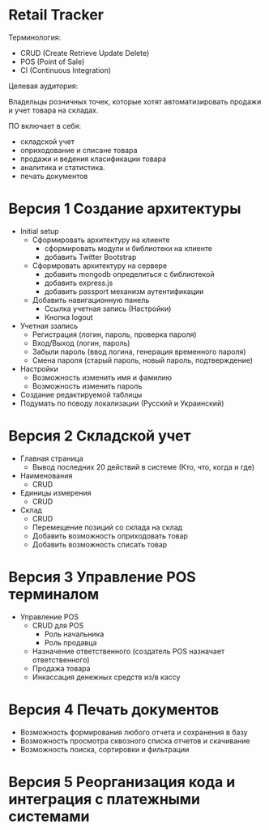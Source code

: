 Retail Tracker
=============

Терминология:

- CRUD (Create Retrieve Update Delete)
- POS (Point of Sale)
- CI (Continuous Integration)

Целевая аудитория:

Владельцы розничных точек, которые хотят автоматизировать продажи и учет товара на складах. 

ПО включает в себя:

- складской учет
- оприходование и списане товара
- продажи и ведения класификации товара
- аналитика и статистика.
- печать документов

# Версия 1 Создание архитектуры

- Initial setup
  - Сформировать архитектуру на клиенте
    - сформировать модули и библиотеки на клиенте
    - добавить Twitter Bootstrap
  - Сформровать архитектуру на сервере
    - добавить mongodb определиться с библиотекой
    - добавить express.js 
    - добавить passport механизм аутентификации
  - Добавить навигационную панель
    - Ссылка учетная запись (Настройки)
    - Кнопка logout
- Учетная ззапись 
  - Регистрация (логин, пароль, проверка пароля) 
  - Вход/Выход (логин, пароль)
  - Забыли пароль (ввод логина, генерация временного пароля)
  - Смена пароля (старый пароль, новый пароль, подтверждение)
- Настройки
  - Возможность изменить имя и фамилию
  - Возможность изменить пароль
- Создание редактируемой таблицы
- Подумать по поводу локализации (Русский и Украинский)

# Версия 2 Складской учет

- Главная страница
  - Вывод последних 20 действий в системе (Кто, что, когда и где)
- Наименования
  - CRUD
- Единицы измерения
  - CRUD
- Склад
  - CRUD
  - Перемещение позиций со склада на склад
  - Добавить возможность оприходовать товар
  - Добавить возможность списать товар

# Версия 3 Управление POS терминалом

- Управление POS
  - CRUD для POS
    - Роль начальника
    - Роль продавца
  - Назначение ответственного (создатель POS назначает ответственного)
  - Продажа товара
  - Инкассация денежных средств из/в кассу
  
# Версия 4 Печать документов

- Возможность формирования любого отчета и сохранения в базу
- Возможность просмотра сквозного списка отчетов и скачивание
- Возможность поиска, сортировки и фильтрации

# Версия 5 Реорганизация кода и интеграция с платежными системами

















